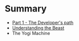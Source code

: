# Summary

* [Part 1 - The Developer's path](part_1_-_the_developers_path.md)
* [Understanding the Beast](understanding_the_beast.md)
* The Yogi Machine

